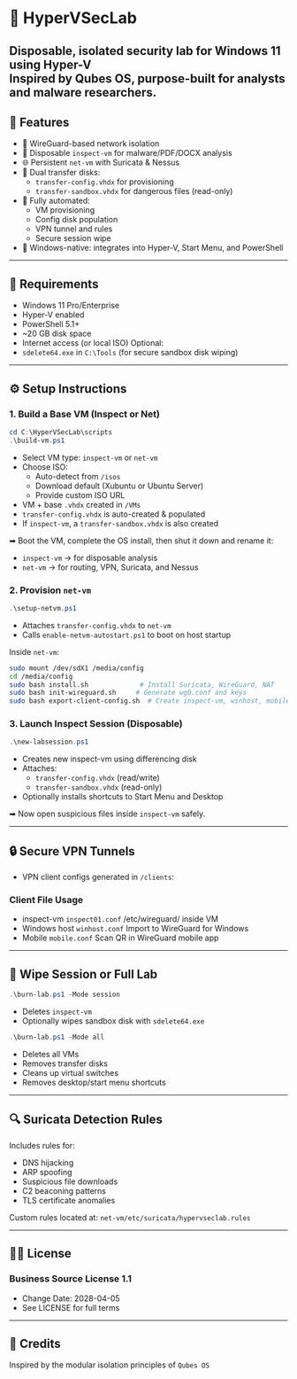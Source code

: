 # 🧪 HyperVSecLab
**Disposable, isolated security lab for Windows 11 using Hyper-V**  
Inspired by Qubes OS, purpose-built for analysts and malware researchers.
---
## 🚀 Features
- 🔐 WireGuard-based network isolation
- 🧱 Disposable `inspect-vm` for malware/PDF/DOCX analysis
- 🌐 Persistent `net-vm` with Suricata & Nessus
- 💾 Dual transfer disks:
  - `transfer-config.vhdx` for provisioning
  - `transfer-sandbox.vhdx` for dangerous files (read-only)
- 🔁 Fully automated:
  - VM provisioning
  - Config disk population
  - VPN tunnel and rules
  - Secure session wipe
- 🧭 Windows-native: integrates into Hyper-V, Start Menu, and PowerShell
---
## 💾 Requirements
- Windows 11 Pro/Enterprise
- Hyper-V enabled
- PowerShell 5.1+
- ~20 GB disk space
- Internet access (or local ISO)
Optional:
- `sdelete64.exe` in `C:\Tools` (for secure sandbox disk wiping)
---
## ⚙️ Setup Instructions
### 1. Build a Base VM (Inspect or Net)
```powershell
cd C:\HyperVSecLab\scripts
.\build-vm.ps1
```
- Select VM type: `inspect-vm` or `net-vm`
- Choose ISO:
  - Auto-detect from `/isos`
  - Download default (Xubuntu or Ubuntu Server)
  - Provide custom ISO URL
- VM + base `.vhdx` created in `/VMs`
- `transfer-config.vhdx` is auto-created & populated
- If `inspect-vm`, a `transfer-sandbox.vhdx` is also created

➡ Boot the VM, complete the OS install, then shut it down and rename it:
- `inspect-vm` → for disposable analysis
- `net-vm` → for routing, VPN, Suricata, and Nessus

### 2. Provision `net-vm`
```powershell
.\setup-netvm.ps1
```
- Attaches `transfer-config.vhdx` to `net-vm`
- Calls `enable-netvm-autostart.ps1` to boot on host startup

Inside `net-vm`:
```bash
sudo mount /dev/sdX1 /media/config
cd /media/config
sudo bash install.sh             # Install Suricata, WireGuard, NAT
sudo bash init-wireguard.sh     # Generate wg0.conf and keys
sudo bash export-client-config.sh  # Create inspect-vm, winhost, mobile configs
```
### 3. Launch Inspect Session (Disposable)
```powershell
.\new-labsession.ps1
```
- Creates new inspect-vm using differencing disk
- Attaches:
  - `transfer-config.vhdx` (read/write)
  - `transfer-sandbox.vhdx` (read-only)
- Optionally installs shortcuts to Start Menu and Desktop

➡ Now open suspicious files inside `inspect-vm` safely.

---
## 🔒 Secure VPN Tunnels
- VPN client configs generated in `/clients`:
### Client	File	Usage
- inspect-vm	`inspect01.conf`	/etc/wireguard/ inside VM
- Windows host	`winhost.conf`	Import to WireGuard for Windows
- Mobile	`mobile.conf`	Scan QR in WireGuard mobile app
---
## 🧼 Wipe Session or Full Lab
```powershell
.\burn-lab.ps1 -Mode session
```
- Deletes `inspect-vm`
- Optionally wipes sandbox disk with `sdelete64.exe`
```powershell
.\burn-lab.ps1 -Mode all
```
- Deletes all VMs
- Removes transfer disks
- Cleans up virtual switches
- Removes desktop/start menu shortcuts
---
## 🔍 Suricata Detection Rules
Includes rules for:
- DNS hijacking
- ARP spoofing
- Suspicious file downloads
- C2 beaconing patterns
- TLS certificate anomalies
  
Custom rules located at:
`net-vm/etc/suricata/hypervseclab.rules`

---
## 🧑‍💻 License
### Business Source License 1.1
- Change Date: 2028-04-05
- See LICENSE for full terms
---
## 🤝 Credits
Inspired by the modular isolation principles of `Qubes OS`
